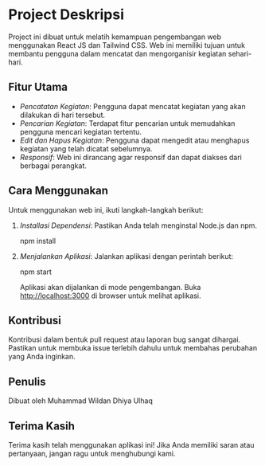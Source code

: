 # Project Deskripsi

Project ini dibuat untuk melatih kemampuan pengembangan web menggunakan React JS dan Tailwind CSS. Web ini memiliki tujuan untuk membantu pengguna dalam mencatat dan mengorganisir kegiatan sehari-hari.

## Fitur Utama

- *Pencatatan Kegiatan*: Pengguna dapat mencatat kegiatan yang akan dilakukan di hari tersebut.
- *Pencarian Kegiatan*: Terdapat fitur pencarian untuk memudahkan pengguna mencari kegiatan tertentu.
- *Edit dan Hapus Kegiatan*: Pengguna dapat mengedit atau menghapus kegiatan yang telah dicatat sebelumnya.
- *Responsif*: Web ini dirancang agar responsif dan dapat diakses dari berbagai perangkat.

## Cara Menggunakan

Untuk menggunakan web ini, ikuti langkah-langkah berikut:

1. *Installasi Dependensi*: Pastikan Anda telah menginstal Node.js dan npm.
   
   npm install
   

2. *Menjalankan Aplikasi*: Jalankan aplikasi dengan perintah berikut:
   
   npm start
   
   Aplikasi akan dijalankan di mode pengembangan. Buka [http://localhost:3000](http://localhost:3000) di browser untuk melihat aplikasi.

## Kontribusi

Kontribusi dalam bentuk pull request atau laporan bug sangat dihargai. Pastikan untuk membuka issue terlebih dahulu untuk membahas perubahan yang Anda inginkan.

## Penulis

Dibuat oleh Muhammad Wildan Dhiya Ulhaq

## Terima Kasih

Terima kasih telah menggunakan aplikasi ini! Jika Anda memiliki saran atau pertanyaan, jangan ragu untuk menghubungi kami.
